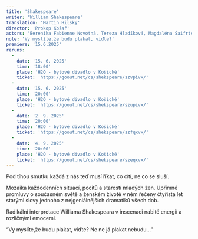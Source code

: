 ```yaml
---
title: 'Shakespeare'
writer: 'William Shakespeare'
translation: 'Martin Hilský'
director: 'Prokop Košař'
actors: 'Berenika Fabienne Novotná, Tereza Hladíková, Magdaléna Saifrtová, Vendula Smižanská, Lucie Kosařová, Viktorie Kozderová, Josefina Rajnišová, Marie Míková a Anežka Hrbková'
note: 'Vy myslíte,že budu plakat, viďte?'
premiere: '15.6.2025'
reruns:
  -
    date: '15. 6. 2025'
    time: '18:00'
    place: 'H2O - bytové divadlo v Košické'
    ticket: 'https://goout.net/cs/shekspeare/szvpivx/'
  -
    date: '15. 6. 2025'
    time: '20:00'
    place: 'H2O - bytové divadlo v Košické'
    ticket: 'https://goout.net/cs/shekspeare/szupivx/'
  -
    date: '2. 9. 2025'
    time: '20:00'
    place: 'H2O - bytové divadlo v Košické'
    ticket: 'https://goout.net/cs/shekspeare/szfqxvx/'
  -
    date: '4. 9. 2025'
    time: '20:00'
    place: 'H2O - bytové divadlo v Košické'
    ticket: 'https://goout.net/cs/shekspeare/szeqxvx/'
---
```

Pod tíhou smutku každá z nás teď musí říkat, co cítí, ne co se sluší.

Mozaika každodenních situací, pocitů a starostí mladých žen. Upřímné promluvy o současném světě a ženském životě v něm řečeny čtyřista let starými slovy jednoho z nejgeniálnějších dramatiků všech dob. 

Radikální interpretace Williama Shakespeara v inscenaci nabité energií a rozličnými emocemi.

“Vy myslíte,že budu plakat, viďte? Ne ne já plakat nebudu...”
